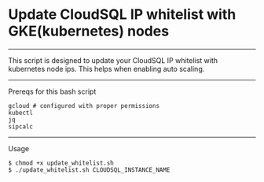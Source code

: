 # Update CloudSQL IP whitelist with GKE(kubernetes) nodes

----

This script is designed to update your CloudSQL IP whitelist with kubernetes node ips. This helps when enabling auto scaling.

----

Prereqs for this bash script

```
gcloud # configured with proper permissions
kubectl
jq
sipcalc
```

----

Usage

```
$ chmod +x update_whitelist.sh
$ ./update_whitelist.sh CLOUDSQL_INSTANCE_NAME
```

